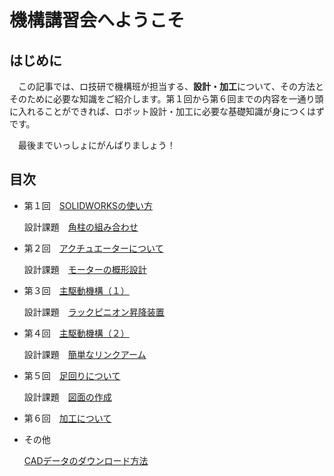 # 機構講習会へようこそ
## はじめに
　この記事では、ロ技研で機構班が担当する、**設計・加工**について、その方法とそのために必要な知識をご紹介します。第１回から第６回までの内容を一通り頭に入れることができれば、ロボット設計・加工に必要な基礎知識が身につくはずです。

　最後までいっしょにがんばりましょう！


## 目次
- 第１回　[SOLIDWORKSの使い方]()

    設計課題　[角柱の組み合わせ](exercise_1.md)

- 第２回　[アクチュエーターについて]()

    設計課題　[モーターの概形設計]()

- 第３回　[主駆動機構（１）](./main-mecha_1.md)

    設計課題　[ラックピニオン昇降装置]()

- 第４回　[主駆動機構（２）]()

    設計課題　[簡単なリンクアーム]()

- 第５回　[足回りについて]()

    設計課題　[図面の作成]()

- 第６回　[加工について]()

- その他

    [CADデータのダウンロード方法](download_cad.md)